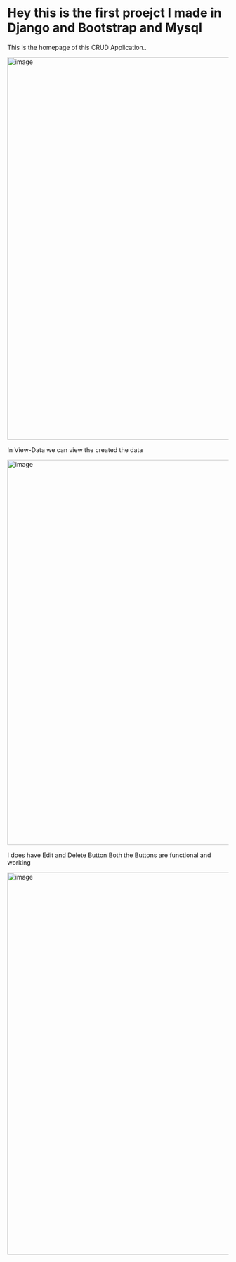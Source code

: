 <h1>Hey this is the first proejct I made in Django and Bootstrap and Mysql</h1>

This is the homepage of this CRUD Application..

<img width="1918" height="871" alt="image" src="https://github.com/user-attachments/assets/ccebbae9-72f7-4339-a33f-8c95a43a4bfc" />

In View-Data we can view the created the data

<img width="1920" height="877" alt="image" src="https://github.com/user-attachments/assets/24a533e9-5284-4073-9e0f-67af124ac1c7" />

I does have Edit and Delete Button
Both the Buttons are functional and working


<img width="1914" height="870" alt="image" src="https://github.com/user-attachments/assets/0353d108-fa2f-4b75-a278-97b6bfe7683f" />

